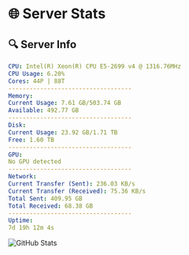 # 🌐 Server Stats
## 🔍 Server Info
```yaml
CPU: Intel(R) Xeon(R) CPU E5-2699 v4 @ 1316.76MHz
CPU Usage: 6.20%
Cores: 44P | 88T
-----------------------------------
Memory:
Current Usage: 7.61 GB/503.74 GB
Available: 492.77 GB
-----------------------------------
Disk:
Current Usage: 23.92 GB/1.71 TB
Free: 1.60 TB
-----------------------------------
GPU:
No GPU detected
-----------------------------------
Network:
Current Transfer (Sent): 236.03 KB/s
Current Transfer (Received): 75.36 KB/s
Total Sent: 409.95 GB
Total Received: 68.38 GB
-----------------------------------
Uptime:
7d 19h 12m 4s
```
![GitHub Stats](https://img.shields.io/badge/Updated-2025-04-27_12:20:52-blue)